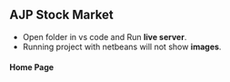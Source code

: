 ## AJP Stock Market

-   Open folder in vs code and Run **live server**.  
-   Running project with netbeans will not show **images**.

#### Home Page

![]()

![]()



